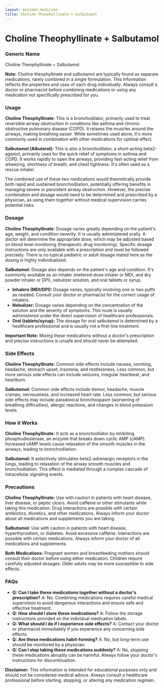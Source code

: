 ```yaml
---
layout: minimal-medicine
title: Choline Theophyllinate + Salbutamol
---
```


# Choline Theophyllinate + Salbutamol
### Generic Name
Choline Theophyllinate + Salbutamol

**Note:**  Choline theophyllinate and salbutamol are typically found as separate medications, rarely combined in a single formulation.  This information reflects the properties and uses of each drug *individually*.  Always consult a doctor or pharmacist before combining medications or using any medication not specifically prescribed for you.


### Usage

**Choline Theophyllinate:** This is a bronchodilator, primarily used to treat reversible airway obstruction in conditions like asthma and chronic obstructive pulmonary disease (COPD). It relaxes the muscles around the airways, making breathing easier.  While sometimes used alone, it's more commonly used in combination with other medications for optimal effect.


**Salbutamol (Albuterol):** This is also a bronchodilator, a short-acting beta2-agonist, primarily used for the quick relief of symptoms in asthma and COPD.  It works rapidly to open the airways, providing fast-acting relief from wheezing, shortness of breath, and chest tightness.  It's often used as a rescue inhaler.

The combined use of these two medications *would* theoretically provide both rapid and sustained bronchodilation, potentially offering benefits in managing severe or persistent airway obstruction.  However, the precise combination and dosage would need to be determined and prescribed by a physician, as using them together without medical supervision carries potential risks.

### Dosage

**Choline Theophyllinate:** Dosage varies greatly depending on the patient's age, weight, and condition severity.  It is usually administered orally.  A doctor will determine the appropriate dose, which may be adjusted based on blood level monitoring (therapeutic drug monitoring).  Specific dosage instructions are only available with a prescription and must be followed precisely.  There is no typical pediatric or adult dosage stated here as the dosing is highly individualized.

**Salbutamol:** Dosage also depends on the patient's age and condition.  It's commonly available as an inhaler (metered-dose inhaler or MDI, and dry powder inhaler or DPI), nebulizer solution, and oral tablets or syrup.

* **Inhalers (MDI/DPI):**  Dosage varies, typically involving one or two puffs as needed.  Consult your doctor or pharmacist for the correct usage of inhalers.
* **Nebulizer:**  Dosage varies depending on the concentration of the solution and the severity of symptoms.  This route is usually administered under the direct supervision of healthcare professionals.
* **Oral (tablets/syrup):**  The dosage for oral salbutamol is determined by a healthcare professional and is usually not a first-line treatment.


**Important Note:**  Mixing these medications without a doctor's prescription and precise instructions is unsafe and should never be attempted.


### Side Effects

**Choline Theophyllinate:** Common side effects include nausea, vomiting, headache, stomach upset, insomnia, and restlessness.  Less common, but more serious side effects can include seizures, irregular heartbeat, and heartburn.

**Salbutamol:** Common side effects include tremor, headache, muscle cramps, nervousness, and increased heart rate.  Less common, but serious side effects may include paradoxical bronchospasm (worsening of breathing difficulties), allergic reactions, and changes in blood potassium levels.


### How it Works

**Choline Theophyllinate:**  It acts as a bronchodilator by inhibiting phosphodiesterase, an enzyme that breaks down cyclic AMP (cAMP). Increased cAMP levels cause relaxation of the smooth muscles in the airways, leading to bronchodilation.

**Salbutamol:** It selectively stimulates beta2-adrenergic receptors in the lungs, leading to relaxation of the airway smooth muscles and bronchodilation.  This effect is mediated through a complex cascade of intracellular signaling events.

### Precautions

**Choline Theophyllinate:** Use with caution in patients with heart disease, liver disease, or peptic ulcers.  Avoid caffeine or other stimulants while taking this medication.  Drug interactions are possible with certain antibiotics, diuretics, and other medications.  Always inform your doctor about all medications and supplements you are taking.

**Salbutamol:** Use with caution in patients with heart disease, hyperthyroidism, or diabetes.  Avoid excessive caffeine.  Interactions are possible with certain medications.  Always inform your doctor of all medications and supplements.


**Both Medications:** Pregnant women and breastfeeding mothers should consult their doctor before using either medication.  Children require carefully adjusted dosages.  Older adults may be more susceptible to side effects.

### FAQs

* **Q: Can I take these medications together without a doctor's prescription?** A: No.  Combining medications requires careful medical supervision to avoid dangerous interactions and ensure safe and effective treatment.
* **Q: How should I store these medications?** A:  Follow the storage instructions provided on the individual medication labels.
* **Q: What should I do if I experience side effects?** A: Contact your doctor or pharmacist immediately if you experience any concerning side effects.
* **Q: Are these medications habit-forming?** A: No, but long-term use should be monitored by a physician.
* **Q: Can I stop taking these medications suddenly?** A:  No, stopping these medications abruptly can be harmful.  Always follow your doctor's instructions for discontinuation.


**Disclaimer:** This information is intended for educational purposes only and should not be considered medical advice.  Always consult a healthcare professional before starting, stopping, or altering any medication regimen.
